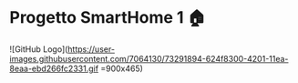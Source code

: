 # Progetto SmartHome 1 🏠

![GitHub Logo](https://user-images.githubusercontent.com/7064130/73291894-624f8300-4201-11ea-8eaa-ebd266fc2331.gif =900x465)
